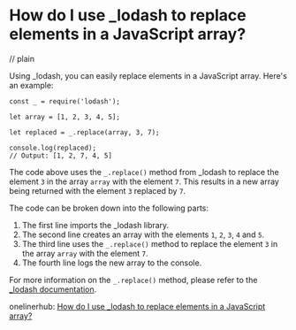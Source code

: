 # How do I use _lodash to replace elements in a JavaScript array?
// plain

Using _lodash, you can easily replace elements in a JavaScript array. Here's an example:

```
const _ = require('lodash');

let array = [1, 2, 3, 4, 5];

let replaced = _.replace(array, 3, 7);

console.log(replaced);
// Output: [1, 2, 7, 4, 5]
```

The code above uses the `_.replace()` method from _lodash to replace the element `3` in the array `array` with the element `7`. This results in a new array being returned with the element `3` replaced by `7`.

The code can be broken down into the following parts:

1. The first line imports the _lodash library.
2. The second line creates an array with the elements `1`, `2`, `3`, `4` and `5`.
3. The third line uses the `_.replace()` method to replace the element `3` in the array `array` with the element `7`.
4. The fourth line logs the new array to the console.

For more information on the `_.replace()` method, please refer to the [_lodash documentation](https://lodash.com/docs/4.17.15#replace).

onelinerhub: [How do I use _lodash to replace elements in a JavaScript array?](https://onelinerhub.com/javascript-lodash/how-do-i-use--lodash-to-replace-elements-in-a-javascript-array)